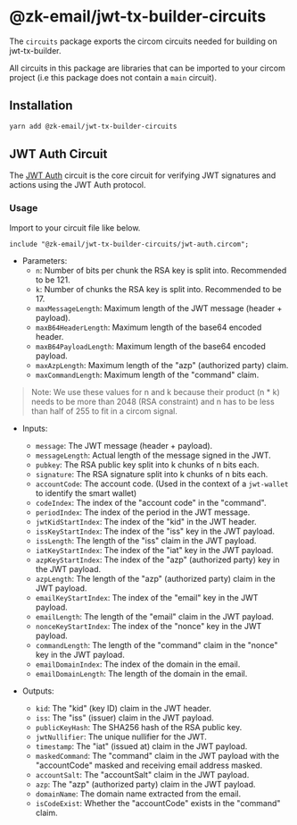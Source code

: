 # @zk-email/jwt-tx-builder-circuits

The `circuits` package exports the circom circuits needed for building on jwt-tx-builder.

All circuits in this package are libraries that can be imported to your circom project (i.e this package does not contain a `main` circuit).

## Installation

```bash
yarn add @zk-email/jwt-tx-builder-circuits
```

## JWT Auth Circuit

The [JWT Auth](./jwt-auth.circom) circuit is the core circuit for verifying JWT signatures and actions using the JWT Auth protocol.

### Usage

Import to your circuit file like below.

```circom
include "@zk-email/jwt-tx-builder-circuits/jwt-auth.circom";
```

- Parameters:
  - `n`: Number of bits per chunk the RSA key is split into. Recommended to be 121.
  - `k`: Number of chunks the RSA key is split into. Recommended to be 17.
  - `maxMessageLength`: Maximum length of the JWT message (header + payload).
  - `maxB64HeaderLength`: Maximum length of the base64 encoded header.
  - `maxB64PayloadLength`: Maximum length of the base64 encoded payload.
  - `maxAzpLength`: Maximum length of the "azp" (authorized party) claim.
  - `maxCommandLength`: Maximum length of the "command" claim.

> Note: We use these values for n and k because their product (n \* k) needs to be more than 2048 (RSA constraint) and n has to be less than half of 255 to fit in a circom signal.

- Inputs:

  - `message`: The JWT message (header + payload).
  - `messageLength`: Actual length of the message signed in the JWT.
  - `pubkey`: The RSA public key split into k chunks of n bits each.
  - `signature`: The RSA signature split into k chunks of n bits each.
  - `accountCode`: The account code. (Used in the context of a `jwt-wallet` to identify the smart wallet)
  - `codeIndex`: The index of the "account code" in the "command".
  - `periodIndex`: The index of the period in the JWT message.
  - `jwtKidStartIndex`: The index of the "kid" in the JWT header.
  - `issKeyStartIndex`: The index of the "iss" key in the JWT payload.
  - `issLength`: The length of the "iss" claim in the JWT payload.
  - `iatKeyStartIndex`: The index of the "iat" key in the JWT payload.
  - `azpKeyStartIndex`: The index of the "azp" (authorized party) key in the JWT payload.
  - `azpLength`: The length of the "azp" (authorized party) claim in the JWT payload.
  - `emailKeyStartIndex`: The index of the "email" key in the JWT payload.
  - `emailLength`: The length of the "email" claim in the JWT payload.
  - `nonceKeyStartIndex`: The index of the "nonce" key in the JWT payload.
  - `commandLength`: The length of the "command" claim in the "nonce" key in the JWT payload.
  - `emailDomainIndex`: The index of the domain in the email.
  - `emailDomainLength`: The length of the domain in the email.

- Outputs:
  - `kid`: The "kid" (key ID) claim in the JWT header.
  - `iss`: The "iss" (issuer) claim in the JWT payload.
  - `publicKeyHash`: The SHA256 hash of the RSA public key.
  - `jwtNullifier`: The unique nullifier for the JWT.
  - `timestamp`: The "iat" (issued at) claim in the JWT payload.
  - `maskedCommand`: The "command" claim in the JWT payload with the "accountCode" masked and receiving email address masked.
  - `accountSalt`: The "accountSalt" claim in the JWT payload.
  - `azp`: The "azp" (authorized party) claim in the JWT payload.
  - `domainName`: The domain name extracted from the email.
  - `isCodeExist`: Whether the "accountCode" exists in the "command" claim.
